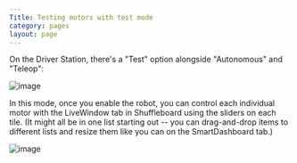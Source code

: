 ```yaml
---
Title: Testing motors with test mode
category: pages
layout: page
---
```

On the Driver Station, there's a "Test" option alongside "Autonomous" and "Teleop":

![image](https://user-images.githubusercontent.com/56053273/153315821-6e802df5-b5ed-4fc1-8e60-4ada49ff3061.png)

In this mode, once you enable the robot, you can control each individual motor with the LiveWindow tab in Shuffleboard using the sliders on each tile. (It might all be in one list starting out -- you can drag-and-drop items to different lists and resize them like you can on the SmartDashboard tab.)

![image](https://user-images.githubusercontent.com/56053273/153316258-180e4d2a-d5a9-4c2f-9ec7-8d6bd22be164.png)